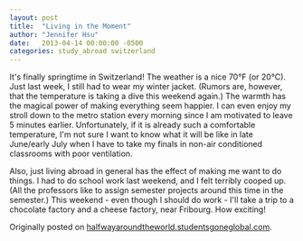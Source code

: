 ```yaml
---
layout: post
title:  "Living in the Moment"
author: "Jennifer Hsu"
date:   2013-04-14 00:00:00 -0500
categories: study_abroad switzerland
---
```

It's finally springtime in Switzerland! The weather is a nice 70°F (or 20°C). Just last week, I still had to wear my winter jacket. (Rumors are, however, that the temperature is taking a dive this weekend again.) The warmth has the magical power of making everything seem happier. I can even enjoy my stroll down to the metro station every morning since I am motivated to leave 5 minutes earlier. Unfortunately, if it is already such a comfortable temperature, I'm not sure I want to know what it will be like in late June/early July when I have to take my finals in non-air conditioned classrooms with poor ventilation.

Also, just living abroad in general has the effect of making me want to do things. I had to do school work last weekend, and I felt terribly cooped up. (All the professors like to assign semester projects around this time in the semester.) This weekend - even though I should do work - I'll take a trip to a chocolate factory and a cheese factory, near Fribourg. How exciting!

Originally posted on [halfwayaroundtheworld.studentsgoneglobal.com](https://sonder.io/p/post/79e2cac1-9413-4185-b5c7-59cd08aa11a3).
